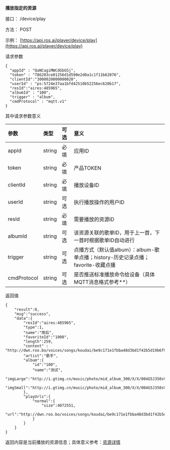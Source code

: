 **播放指定的资源**

接口： /device/play

方法： POST

示例： [https://api.ros.ai/player/device/play](https://api.ros.ai/player/device/play)

请求参数

```
{
  "appId" : "QaNCagiMWCdGbGSj",
  "token" : "786203ce01256d1d590e2d0a1c1f11b62076",
  "clientId":"3000020000000020",
  "userId" : "ps:5724e37aa1bfd42510b52256ec620b17",
  "resId":"aires:485965",
  "albumId" : "100",
  "trigger" : "album",
  "cmdProtocol" : "mqtt.v1"
}
```

其中请求参数意义

| 参数 | 类型 | 可选 | 意义 |
| :--- | :--- | :--- | :--- |
| appId | string | 必填 | 应用ID |
| token | string | 必填 | 产品TOKEN |
| clientId | string | 必填 | 播放设备ID |
| userId | string | 可选 | 执行播放操作的用户ID |
| resId | string | 必填 | 需要播放的资源ID |
| albumId | string | 可选 | 该资源关联的歌单ID，用于上一首，下一首时根据歌单ID自动进行 |
| trigger | string | 可选 | 点播方式（默认值album）：album-歌单点播；history-历史记录点播；favorite-收藏点播 |
| cmdProtocol | string | 可选 | 是否推送标准播放命令给设备（具体MQTT消息格式参考\*\*） |

返回值

```
{
    "result":0,
    "msg":"success",
    "data":{
        "resId":"aires:485965",
        "type":1,
        "name":"雨后",
        "favoriteId":"1000",
        "length":259,
        "content" : "http://dwn.roo.bo/voices/songs/koudai/be9c171e1fbba48d3bd1f42b5d19b6f9.mp3",
        "artist":"歌手",
        "album":{
            "id":"100",
            "name":"测试",
            "imgLarge":"http://i.gtimg.cn/music/photo/mid_album_300/X/X/004G5J350sVsXX.jpg",
            "imgSmall":"http://i.gtimg.cn/music/photo/mid_album_300/X/X/004G5J350sVsXX.jpg"
        },
        "playUrls":{
            "normal":{
                "size":4072551,
                "url":"http://dwn.roo.bo/voices/songs/koudai/be9c171e1fbba48d3bd1f42b5d19b6f9.mp3"
            }
        }
    }
}
```

返回内容是当前播放的资源信息；具体意义参考：[资源详情](/cms/mo-kuai-lie-biao.md)

